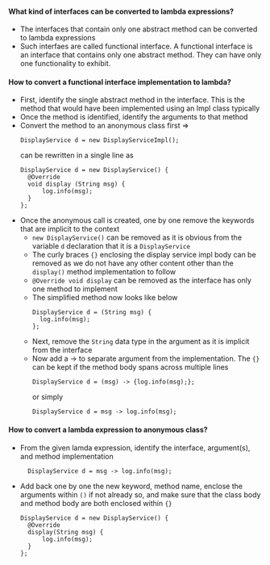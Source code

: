 #### What kind of interfaces can be converted to lambda expressions?
- The interfaces that contain only one abstract method can be converted to lambda expressions
- Such interfaes are called functional interface. A functional interface is an interface that contains only one abstract method. They can have only one functionality to exhibit.

#### How to convert a functional interface implementation to lambda?
- First, identify the single abstract method in the interface. This is the method that would have been implemented using an Impl class typically
- Once the method is identified, identify the arguments to that method
- Convert the method to an anonymous class first =>
  ````
  DisplayService d = new DisplayServiceImpl();
  ````
  can be rewritten in a single line as 
  ````
  DisplayService d = new DisplayService() {
    @Override
    void display (String msg) {
        log.info(msg);
    }
  };
- Once the anonymous call is created, one by one remove the keywords that are implicit to the context
    - ````new DisplayService()```` can be removed as it is obvious from the variable ````d```` declaration that it is a ````DisplayService````
    - The curly braces ``{}`` enclosing the display service impl body can be removed as we do not have any other content other than the ````display()```` method implementation to follow
    - ````@Override void display```` can be removed as the interface has only one method to implement
    - The simplified method now looks like below
      ````
      DisplayService d = (String msg) {
        log.info(msg);
      };
      ````
    - Next, remove the ````String```` data type in the argument as it is implicit from the interface
    - Now add a -> to separate argument from the implementation. The ````{}```` can be kept if the method body spans across multiple lines
      ````
      DisplayService d = (msg) -> {log.info(msg);};
      ````
      or simply
      ````
      DisplayService d = msg -> log.info(msg);
      ````
#### How to convert a lambda expression to anonymous class?
- From the given lamda expression, identify the interface, argument(s), and method implementation
  ````
    DisplayService d = msg -> log.info(msg);
  ````
- Add back one by one the new keyword, method name, enclose the arguments within ````()```` if not already so, and make sure that the class body and method body are both enclosed within ````{}````
  ````
  DisplayService d = new DisplayService() {
    @Override
    display(String msg) {
        log.info(msg);
    }
  };
  ````


